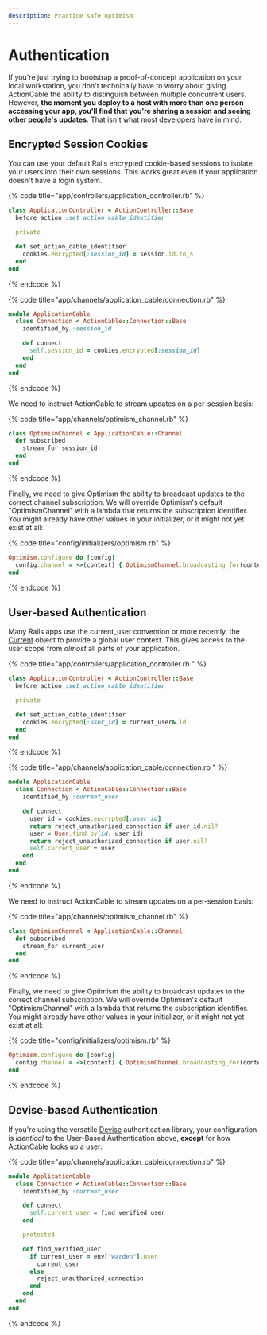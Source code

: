 ```yaml
---
description: Practice safe optimism
---
```


# Authentication

If you're just trying to bootstrap a proof-of-concept application on your local workstation, you don't technically have to worry about giving ActionCable the ability to distinguish between multiple concurrent users. However, **the moment you deploy to a host with more than one person accessing your app, you'll find that you're sharing a session and seeing other people's updates**. That isn't what most developers have in mind.

## Encrypted Session Cookies

You can use your default Rails encrypted cookie-based sessions to isolate your users into their own sessions. This works great even if your application doesn't have a login system.

{% code title="app/controllers/application\_controller.rb" %}
```ruby
class ApplicationController < ActionController::Base
  before_action :set_action_cable_identifier

  private

  def set_action_cable_identifier
    cookies.encrypted[:session_id] = session.id.to_s
  end
end
```
{% endcode %}

{% code title="app/channels/application\_cable/connection.rb" %}
```ruby
module ApplicationCable
  class Connection < ActionCable::Connection::Base
    identified_by :session_id

    def connect
      self.session_id = cookies.encrypted[:session_id]
    end
  end
end
```
{% endcode %}

We need to instruct ActionCable to stream updates on a per-session basis:

{% code title="app/channels/optimism_channel.rb" %}
```ruby
class OptimismChannel < ApplicationCable::Channel
  def subscribed
    stream_for session_id
  end
end
```
{% endcode %}

Finally, we need to give Optimism the ability to broadcast updates to the correct channel subscription. We will override Optimism's default "OptimismChannel" with a lambda that returns the subscription identifier. You might already have other values in your initializer, or it might not yet exist at all:

{% code title="config/initializers/optimism.rb" %}
```ruby
Optimism.configure do |config|
  config.channel = ->(context) { OptimismChannel.broadcasting_for(context.session.id) }
end
```
{% endcode %}

## User-based Authentication

Many Rails apps use the current\_user convention or more recently, the [Current](https://api.rubyonrails.org/classes/ActiveSupport/CurrentAttributes.html) object to provide a global user context. This gives access to the user scope from _almost_ all parts of your application.

{% code title="app/controllers/application\_controller.rb  " %}
```ruby
class ApplicationController < ActionController::Base
  before_action :set_action_cable_identifier

  private

  def set_action_cable_identifier
    cookies.encrypted[:user_id] = current_user&.id
  end
end
```
{% endcode %}

{% code title="app/channels/application\_cable/connection.rb " %}
```ruby
module ApplicationCable
  class Connection < ActionCable::Connection::Base
    identified_by :current_user

    def connect
      user_id = cookies.encrypted[:user_id]
      return reject_unauthorized_connection if user_id.nil?
      user = User.find_by(id: user_id)
      return reject_unauthorized_connection if user.nil?
      self.current_user = user
    end
  end
end
```
{% endcode %}

We need to instruct ActionCable to stream updates on a per-session basis:

{% code title="app/channels/optimism_channel.rb" %}
```ruby
class OptimismChannel < ApplicationCable::Channel
  def subscribed
    stream_for current_user
  end
end
```
{% endcode %}

Finally, we need to give Optimism the ability to broadcast updates to the correct channel subscription. We will override Optimism's default "OptimismChannel" with a lambda that returns the subscription identifier. You might already have other values in your initializer, or it might not yet exist at all:

{% code title="config/initializers/optimism.rb" %}
```ruby
Optimism.configure do |config|
  config.channel = ->(context) { OptimismChannel.broadcasting_for(context.current_user) }
end
```
{% endcode %}

## Devise-based Authentication

If you're using the versatile [Devise](https://github.com/plataformatec/devise) authentication library, your configuration is *identical* to the User-Based Authentication above, **except** for how ActionCable looks up a user:

{% code title="app/channels/application\_cable/connection.rb" %}
```ruby
module ApplicationCable
  class Connection < ActionCable::Connection::Base
    identified_by :current_user

    def connect
      self.current_user = find_verified_user
    end

    protected

    def find_verified_user
      if current_user = env["warden"].user
        current_user
      else
        reject_unauthorized_connection
      end
    end
  end
end
```
{% endcode %}


